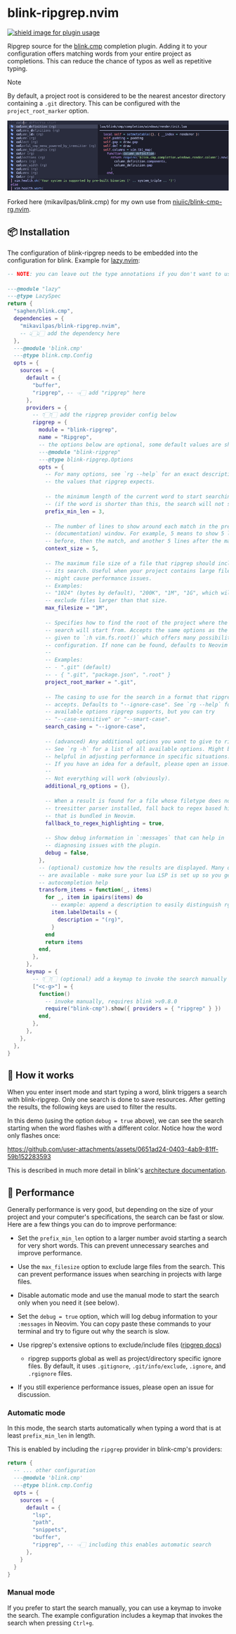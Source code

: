 # blink-ripgrep.nvim

<a href="https://dotfyle.com/plugins/mikavilpas/blink-ripgrep.nvim">
  <img
    src="https://dotfyle.com/plugins/mikavilpas/blink-ripgrep.nvim/shield?style=flat-square"
    alt="shield image for plugin usage"
  />
</a>

Ripgrep source for the [blink.cmp](https://github.com/Saghen/blink.cmp)
completion plugin. Adding it to your configuration offers matching words from
your entire project as completions. This can reduce the chance of typos as well
as repetitive typing.

> [!NOTE]
>
> By default, a project root is considered to be the nearest ancestor directory
> containing a `.git` directory. This can be configured with the
> `project_root_marker` option.

![blink-ripgrep search with a context preview](./demo/screenshot.png)

Forked here (mikavilpas/blink.cmp) for my own use from
[niuiic/blink-cmp-rg.nvim](https://github.com/niuiic/blink-cmp-rg.nvim).

## 📦 Installation

The configuration of blink-ripgrep needs to be embedded into the configuration
for blink. Example for [lazy.nvim](https://lazy.folke.io/):

```lua
-- NOTE: you can leave out the type annotations if you don't want to use them

---@module "lazy"
---@type LazySpec
return {
  "saghen/blink.cmp",
  dependencies = {
    "mikavilpas/blink-ripgrep.nvim",
    -- 👆🏻👆🏻 add the dependency here
  },
  ---@module 'blink.cmp'
  ---@type blink.cmp.Config
  opts = {
    sources = {
      default = {
        "buffer",
        "ripgrep", -- 👈🏻 add "ripgrep" here
      },
      providers = {
        -- 👇🏻👇🏻 add the ripgrep provider config below
        ripgrep = {
          module = "blink-ripgrep",
          name = "Ripgrep",
          -- the options below are optional, some default values are shown
          ---@module "blink-ripgrep"
          ---@type blink-ripgrep.Options
          opts = {
            -- For many options, see `rg --help` for an exact description of
            -- the values that ripgrep expects.

            -- the minimum length of the current word to start searching
            -- (if the word is shorter than this, the search will not start)
            prefix_min_len = 3,

            -- The number of lines to show around each match in the preview
            -- (documentation) window. For example, 5 means to show 5 lines
            -- before, then the match, and another 5 lines after the match.
            context_size = 5,

            -- The maximum file size of a file that ripgrep should include in
            -- its search. Useful when your project contains large files that
            -- might cause performance issues.
            -- Examples:
            -- "1024" (bytes by default), "200K", "1M", "1G", which will
            -- exclude files larger than that size.
            max_filesize = "1M",

            -- Specifies how to find the root of the project where the ripgrep
            -- search will start from. Accepts the same options as the marker
            -- given to `:h vim.fs.root()` which offers many possibilities for
            -- configuration. If none can be found, defaults to Neovim's cwd.
            --
            -- Examples:
            -- - ".git" (default)
            -- - { ".git", "package.json", ".root" }
            project_root_marker = ".git",

            -- The casing to use for the search in a format that ripgrep
            -- accepts. Defaults to "--ignore-case". See `rg --help` for all the
            -- available options ripgrep supports, but you can try
            -- "--case-sensitive" or "--smart-case".
            search_casing = "--ignore-case",

            -- (advanced) Any additional options you want to give to ripgrep.
            -- See `rg -h` for a list of all available options. Might be
            -- helpful in adjusting performance in specific situations.
            -- If you have an idea for a default, please open an issue!
            --
            -- Not everything will work (obviously).
            additional_rg_options = {},

            -- When a result is found for a file whose filetype does not have a
            -- treesitter parser installed, fall back to regex based highlighting
            -- that is bundled in Neovim.
            fallback_to_regex_highlighting = true,

            -- Show debug information in `:messages` that can help in
            -- diagnosing issues with the plugin.
            debug = false,
          },
          -- (optional) customize how the results are displayed. Many options
          -- are available - make sure your lua LSP is set up so you get
          -- autocompletion help
          transform_items = function(_, items)
            for _, item in ipairs(items) do
              -- example: append a description to easily distinguish rg results
              item.labelDetails = {
                description = "(rg)",
              }
            end
            return items
          end,
        },
      },
      keymap = {
        -- 👇🏻👇🏻 (optional) add a keymap to invoke the search manually
        ["<c-g>"] = {
          function()
            -- invoke manually, requires blink >v0.8.0
            require("blink-cmp").show({ providers = { "ripgrep" } })
          end,
        },
      },
    },
  },
}
```

## 🤔 How it works

When you enter insert mode and start typing a word, blink triggers a search with
blink-ripgrep. Only one search is done to save resources. After getting the
results, the following keys are used to filter the results.

In this demo (using the option `debug = true` above), we can see the search
starting when the word flashes with a different color. Notice how the word only
flashes once:

<!-- TODO add a better demo -->

<https://github.com/user-attachments/assets/0651ad24-0403-4ab9-81ff-59b152283593>

This is described in much more detail in blink's
[architecture documentation](https://cmp.saghen.dev/development/architecture.html).

## 🏁 Performance

Generally performance is very good, but depending on the size of your project
and your computer's specifications, the search can be fast or slow. Here are a
few things you can do to improve performance:

- Set the `prefix_min_len` option to a larger number avoid starting a search for
  very short words. This can prevent unnecessary searches and improve
  performance.
- Use the `max_filesize` option to exclude large files from the search. This can
  prevent performance issues when searching in projects with large files.
- Disable automatic mode and use the manual mode to start the search only when
  you need it (see below).
- Set the `debug = true` option, which will log debug information to your
  `:messages` in Neovim. You can copy paste these commands to your terminal and
  try to figure out why the search is slow.
- Use ripgrep's extensive options to exclude/include files
  ([ripgrep docs](https://github.com/BurntSushi/ripgrep/blob/master/GUIDE.md#automatic-filtering))

  - ripgrep supports global as well as project/directory specific ignore files.
    By default, it uses `.gitignore`, `.git/info/exclude`, `.ignore`, and
    `.rgignore` files.

- If you still experience performance issues, please open an issue for
  discussion.

### Automatic mode

In this mode, the search starts automatically when typing a word that is at
least `prefix_min_len` in length.

This is enabled by including the `ripgrep` provider in blink-cmp's providers:

```lua
return {
  -- ... other configuration
  ---@module 'blink.cmp'
  ---@type blink.cmp.Config
  opts = {
    sources = {
      default = {
        "lsp",
        "path",
        "snippets",
        "buffer",
        "ripgrep", -- 👈🏻 including this enables automatic search
      },
    }
  }
}
```

### Manual mode

If you prefer to start the search manually, you can use a keymap to invoke the
search. The example configuration includes a keymap that invokes the search when
pressing `Ctrl+g`.
